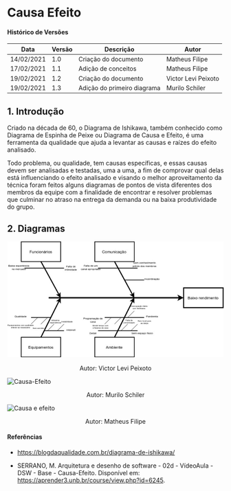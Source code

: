 
# Causa Efeito

#### Histórico de Versões

| Data | Versão | Descrição | Autor |
|------|--------|-----------|-------|
| 14/02/2021 | 1.0 | Criação do documento | Matheus Filipe |
| 17/02/2021 | 1.1 | Adição de conceitos | Matheus Filipe |
| 19/02/2021 | 1.2 | Criação do documento | Victor Levi Peixoto |
| 19/02/2021 | 1.3 | Adição do primeiro diagrama | Murilo Schiler |


## 1. Introdução
Criado na década de 60, o Diagrama de Ishikawa, também conhecido como Diagrama de Espinha de Peixe ou Diagrama de Causa e Efeito, é uma ferramenta da qualidade que ajuda a levantar as causas e raízes do efeito analisado.

Todo problema, ou qualidade, tem causas específicas, e essas causas devem ser analisadas e testadas, uma a uma, a fim de comprovar qual delas está influenciando o efeito analisado e visando o melhor aproveitamento da técnica foram feitos alguns diagramas de pontos de vista diferentes dos membros da equipe com a finalidade de encontrar e resolver problemas que culminar no atraso na entrega da demanda ou na baixa produtividade do grupo.

## 2. Diagramas

![CEVictor](./causa-efeito/causa-efeito-victor.jpg)

<p align="center"> Autor: Victor Levi Peixoto </p>


![Causa-Efeito](https://user-images.githubusercontent.com/54318472/108553871-0bb45b80-72d2-11eb-9bf8-75e32833ca4f.png)

<p align="center"> Autor: Murilo Schiler </p>

![Causa e efeito](https://i.imgur.com/PemWH8T.png)


<p align="center"> Autor: Matheus Filipe </p>


#### Referências

* https://blogdaqualidade.com.br/diagrama-de-ishikawa/ 

* SERRANO, M. Arquitetura e desenho de software - 02d - VídeoAula - DSW - Base - Causa-Efeito. Disponível em: https://aprender3.unb.br/course/view.php?id=6245.  







